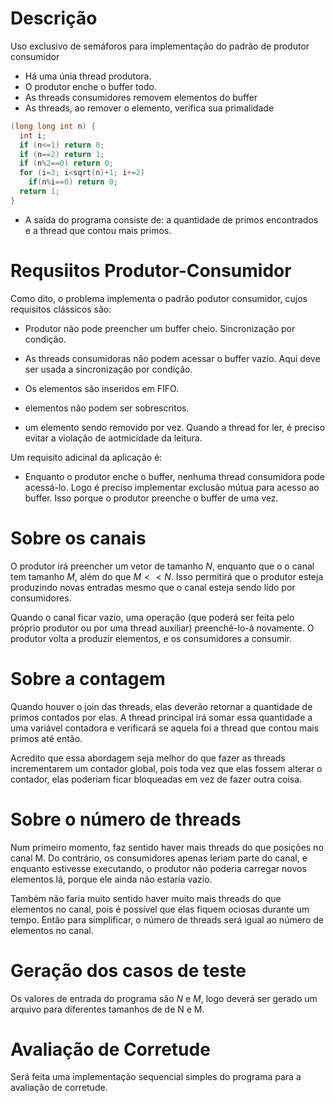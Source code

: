 # Descrição

Uso exclusivo de semáforos para implementação do padrão de
produtor consumidor

- Há uma únia thread produtora.
- O produtor enche o buffer todo.
- As threads consumidores removem elementos do buffer
- As threads, ao remover o elemento, verifica sua primalidade

```c
(long long int n) {
  int i;
  if (n<=1) return 0;
  if (n==2) return 1;
  if (n%2==0) return 0;
  for (i=3; i<sqrt(n)+1; i+=2)
    if(n%i==0) return 0;
  return 1;
}
```

- A saída do programa consiste de: a quantidade de primos encontrados e
a thread que contou mais primos.

# Requsiitos Produtor-Consumidor

Como dito, o problema implementa o padrão podutor consumidor, cujos requisitos
clássicos são:

- Produtor não pode preencher um buffer cheio. Sincronização por condição.

- As threads consumidoras não podem acessar o buffer vazio. Aqui deve ser usada
a sincronização por condição.

- Os elementos são inseridos em FIFO.

- elementos não podem ser sobrescritos.

- um elemento sendo removido por vez. Quando a thread for ler, é preciso evitar
a violação de aotmicidade da leitura.

Um requisito adicinal da aplicação é:

- Enquanto o produtor enche o buffer, nenhuma thread consumidora pode acessá-lo.
Logo é preciso implementar exclusão mútua para acesso ao buffer. Isso porque
o produtor preenche o buffer de uma vez.

# Sobre os canais

O produtor irá preencher um vetor de tamanho $N$, enquanto que o o canal tem
tamanho $M$, além do que $M << N$. Isso permitirá que o produtor esteja
produzindo novas entradas mesmo que o canal esteja sendo lido por consumidores.

Quando o canal ficar vazio, uma operação (que poderá ser feita pelo próprio
produtor ou por uma thread auxiliar) preenchê-lo-á novamente. O produtor volta
a produzir elementos, e os consumidores a consumir.

# Sobre a contagem

Quando houver o join das threads, elas deverão retornar a quantidade de primos
contados por elas. A thread principal irá somar essa quantidade a uma variável
contadora e verificará se aquela foi a thread que contou mais primos até então.

Acredito que essa abordagem seja melhor do que fazer as threads incrementarem
um contador global, pois toda vez que elas fossem alterar o contador, elas
poderiam ficar bloqueadas em vez de fazer outra coisa.

# Sobre o número de threads

Num primeiro momento, faz sentido haver mais threads do que posições
no canal M. Do contrário, os consumidores apenas leriam parte do canal, e
enquanto estivesse executando, o produtor não poderia carregar novos elementos
lá, porque ele ainda não estaria vazio.

Também não faria muito sentido haver muito mais threads do que elementos no
canal, pois é possível que elas fiquem ociosas durante um tempo.
Então para simplificar, o número de threads será igual ao número de elementos
no canal.

# Geração dos casos de teste
Os valores de entrada do programa são $N$ e $M$, logo deverá ser gerado um
arquivo para diferentes tamanhos de de N e M.

# Avaliação de Corretude

Será feita uma implementação sequencial simples do programa para a avaliação
de corretude.



